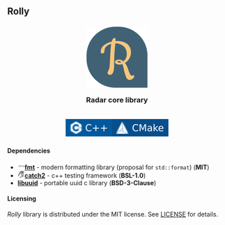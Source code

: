 ## Rolly
<h3 align="center">
    <img src="./doxygen/images/logo.png" alt=""/><br/>
    <img src="./doxygen/images/transparent.png" height="30" width="0px"/>
    Radar core library
    <img src="./doxygen/images/transparent.png" height="30" width="0px"/><br/>
    <img src="./doxygen/images/transparent.png" height="30" width="0px"/><br/>
    <img src="./doxygen/images/badge_cxx.svg" alt="cpp_badge"/><img src="./doxygen/images/badge_cmake.svg" alt="cmake_badge"/>
</h3>

#### Dependencies

- ![fmt logo](./doxygen/images/logo_fmt.png)[**fmt**](https://github.com/fmtlib/fmt) - modern formatting library (proposal for `std::format`) (**MIT**)
- ![catch logo](./doxygen/images/logo_catch2.png)[**catch2**](https://github.com/catchorg/Catch2) - c++ testing framework (**BSL-1.0**)
- [**libuuid**](https://sourceforge.net/projects/libuuid/) - portable uuid c library (**BSD-3-Clause**)

#### Licensing

*Rolly* library is distributed under the MIT license. See [LICENSE](./LICENSE) for details.
